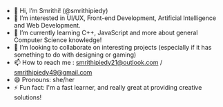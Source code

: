 - 👋 Hi, I’m Smrithi! (@smrithipiedy)
- 👀 I’m interested in UI/UX, Front-end Development, Artificial Intelligence and Web Development.
- 🌱 I’m currently learning C++, JavaScript and more about general Computer Science knowledge!
- 💞️ I’m looking to collaborate on interesting projects (especially if it has something to do with designing or gaming)
- 📫 How to reach me : smrithipiedy21@outlook.com / smrithipiedy49@gmail.com
- 😄 Pronouns: she/her
- ⚡ Fun fact: I'm a fast learner, and really great at providing creative solutions!

<!---
smrithi21/smrithi21 is a ✨ special ✨ repository because its `README.md` (this file) appears on your GitHub profile.
You can click the Preview link to take a look at your changes.
--->
